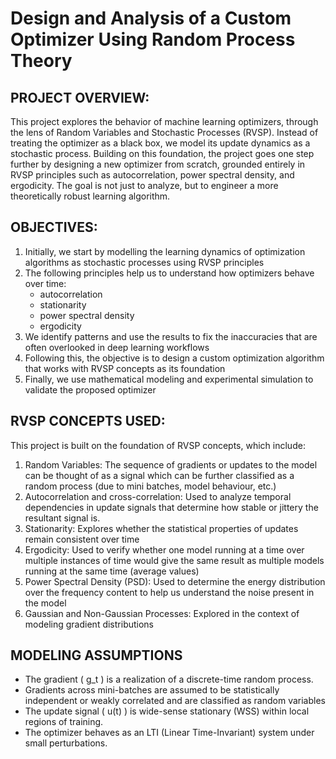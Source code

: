 # Design and Analysis of a Custom Optimizer Using Random Process Theory
## PROJECT OVERVIEW:
This project explores the behavior of machine learning optimizers, through the lens of Random Variables and Stochastic Processes (RVSP). Instead of treating the optimizer as a black box, we model its update dynamics as a stochastic process.
Building on this foundation, the project goes one step further by designing a new optimizer from scratch, grounded entirely in RVSP principles such as autocorrelation, power spectral density, and ergodicity. The goal is not just to analyze, but to engineer a more theoretically robust learning algorithm.

## OBJECTIVES:
1. Initially, we start by modelling the learning dynamics of optimization algorithms as stochastic processes using RVSP principles
2. The following principles help us to understand how optimizers behave over time:
   - autocorrelation
   - stationarity
   - power spectral density
   - ergodicity
3. We identify patterns and use the results to fix the inaccuracies that are often overlooked in deep learning workflows
4. Following this, the objective is to design a custom optimization algorithm that works with RVSP concepts as its foundation
5. Finally, we use mathematical modeling and experimental simulation to validate the proposed optimizer


## RVSP CONCEPTS USED:
This project is built on the foundation of RVSP concepts, which include:
1. Random Variables: The sequence of gradients or updates to the model can be thought of as a signal which can be further classified as a random process (due to mini batches, model behaviour, etc.)
2. Autocorrelation and cross-correlation: Used to analyze temporal dependencies in update signals that determine how stable or jittery the resultant signal is.
3. Stationarity: Explores whether the statistical properties of updates remain consistent over time 
4. Ergodicity: Used to verify whether one model running at a time over multiple instances of time would give the same result as multiple models running at the same time (average values)
5. Power Spectral Density (PSD): Used to determine the energy distribution over the frequency content to help us understand the noise present in the model
6. Gaussian and Non-Gaussian Processes: Explored in the context of modeling gradient distributions


## MODELING ASSUMPTIONS
- The gradient \( g_t \) is a realization of a discrete-time random process.
- Gradients across mini-batches are assumed to be statistically independent or weakly correlated and are classified as random variables
- The update signal \( u(t) \) is wide-sense stationary (WSS) within local regions of training.
- The optimizer behaves as an LTI (Linear Time-Invariant) system under small perturbations.

 
